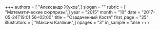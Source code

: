 +++
authors = [ "Александр Жуков",]
slogan = ""
rubric = [ "Математические сюрпризы",]
year = "2015"
month = "10"
date = "2017-05-24T19:01:56+03:00"
title = "Озадаченный Костя"
first_page = "25"
illustrators = [ "Максим Калякин",]
npages = "3"
in_sample = false
+++
